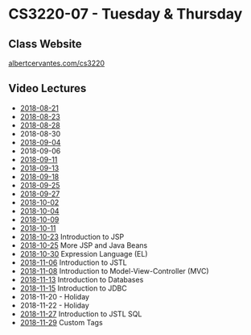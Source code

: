 # CS3220-07 - Tuesday & Thursday

## Class Website
[albertcervantes.com/cs3220](http://albertcervantes.com/cs3220)

## Video Lectures
- [2018-08-21](http://albertcervantes.com/cs3220/lectures/cs3220-2018-08-21-ttr.mp4)
- [2018-08-23](http://albertcervantes.com/cs3220/lectures/cs3220-2018-08-23-ttr.mp4)
- [2018-08-28](http://albertcervantes.com/cs3220/lectures/cs3220-2018-08-28-ttr.mp4)
- 2018-08-30
- [2018-09-04](http://albertcervantes.com/cs3220/lectures/cs3220-2018-09-04-ttr.mp4)
- 2018-09-06
- [2018-09-11](http://albertcervantes.com/cs3220/lectures/cs3220-2018-09-11-ttr.mp4)
- [2018-09-13](http://albertcervantes.com/cs3220/lectures/cs3220-2018-09-13-ttr.mp4)
- [2018-09-18](http://albertcervantes.com/cs3220/lectures/cs3220-2018-09-18-ttr.mp4)
- [2018-09-25](http://albertcervantes.com/cs3220/lectures/cs3220-2018-09-25-ttr.mp4)
- [2018-09-27](http://albertcervantes.com/cs3220/lectures/cs3220-2018-09-27-ttr.mp4)
- [2018-10-02](http://albertcervantes.com/cs3220/lectures/cs3220-2018-10-02-ttr.mp4)
- [2018-10-04](http://albertcervantes.com/cs3220/lectures/cs3220-2018-10-04-ttr.mp4)
- [2018-10-09](http://albertcervantes.com/cs3220/lectures/cs3220-2018-10-09-ttr.mp4)
- [2018-10-11](http://albertcervantes.com/cs3220/lectures/cs3220-2018-10-11-ttr.mp4)
- [2018-10-23](http://albertcervantes.com/cs3220/lectures/cs3220-2018-10-23-ttr.mp4) Introduction to JSP
- [2018-10-25](http://albertcervantes.com/cs3220/lectures/cs3220-2018-10-25-ttr.mp4) More JSP and Java Beans
- [2018-10-30](http://albertcervantes.com/cs3220/lectures/cs3220-2018-10-30-ttr.mp4) Expression Language (EL)
- [2018-11-06](http://albertcervantes.com/cs3220/lectures/cs3220-2018-11-06-ttr.mp4) Introduction to JSTL
- [2018-11-08](http://albertcervantes.com/cs3220/lectures/cs3220-2018-11-08-ttr.mp4) Introduction to Model-View-Controller (MVC)
- [2018-11-13](http://albertcervantes.com/cs3220/lectures/cs3220-2018-11-13-ttr.mp4) Introduction to Databases
- [2018-11-15](http://albertcervantes.com/cs3220/lectures/cs3220-2018-11-15-ttr.mp4) Introduction to JDBC
- 2018-11-20 - Holiday
- 2018-11-22 - Holiday
- [2018-11-27](http://albertcervantes.com/cs3220/lectures/cs3220-2018-11-27-ttr.mp4) Introduction to JSTL SQL
- [2018-11-29](http://albertcervantes.com/cs3220/lectures/cs3220-2018-11-29-ttr.mp4) Custom Tags
